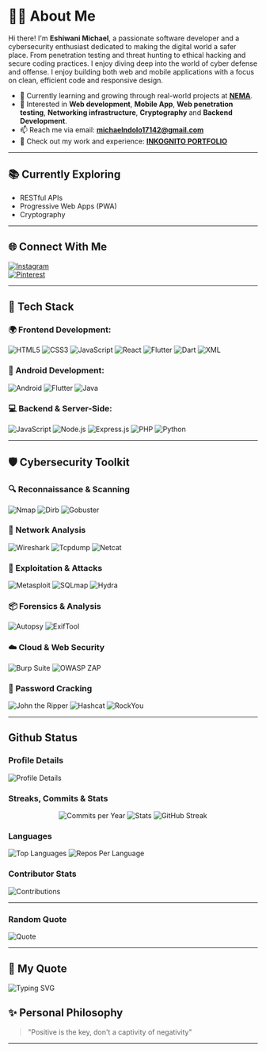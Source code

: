# 👨‍💻 About Me
Hi there! I'm **Eshiwani Michael**, a passionate software developer and a cybersecurity enthusiast dedicated to making the digital world a safer place.
From penetration testing and threat hunting to ethical hacking and secure coding practices.
I enjoy diving deep into the world of cyber defense and offense.
I enjoy building both web and mobile applications with a focus on clean, efficient code and responsive design.

- 🌱 Currently learning and growing through real-world projects at [**NEMA**](https://nema.go.ke/).
- 💼 Interested in **Web development**, **Mobile App**, **Web penetration testing**, **Networking infrastructure**, **Cryptography** and **Backend Development**.
- 📫 Reach me via email: **michaelndolo17142@gmail.com**
- 🧠 Check out my work and experience: [**INKOGNITO PORTFOLIO**](https://mike-portfolio-five.vercel.app/)

---

## 📚 Currently Exploring
- RESTful APIs
- Progressive Web Apps (PWA)
- Cryptography

---

## 🌐 Connect With Me
[![Instagram](https://img.shields.io/badge/Instagram-E4405F?style=for-the-badge&logo=instagram&logoColor=white)](https://www.instagram.com/el_n.dols)   
[![Pinterest](https://img.shields.io/badge/Pinterest-E60023?style=for-the-badge&logo=pinterest&logoColor=white)](https://www.pinterest.com/\\\mikeInko)

---

## 🚀 Tech Stack

### 🌍 Frontend Development:
![HTML5](https://img.shields.io/badge/HTML5-E34F26?style=for-the-badge&logo=html5&logoColor=white)
![CSS3](https://img.shields.io/badge/CSS3-1572B6?style=for-the-badge&logo=css3&logoColor=white)
![JavaScript](https://img.shields.io/badge/JavaScript-F7DF1E?style=for-the-badge&logo=javascript&logoColor=black)
![React](https://img.shields.io/badge/React-61DAFB?style=for-the-badge&logo=react&logoColor=black)
![Flutter](https://img.shields.io/badge/Flutter-02569B?style=for-the-badge&logo=flutter&logoColor=white)
![Dart](https://img.shields.io/badge/Dart-0175C2?style=for-the-badge&logo=dart&logoColor=white)
![XML](https://img.shields.io/badge/XML-FF6600?style=for-the-badge&logoColor=white)

### 📱 Android Development:
![Android](https://img.shields.io/badge/Android-3DDC84?style=for-the-badge&logo=android&logoColor=white)
![Flutter](https://img.shields.io/badge/Flutter-02569B?style=for-the-badge&logo=flutter&logoColor=white)
![Java](https://img.shields.io/badge/Java-007396?style=for-the-badge&logo=java&logoColor=white)

### 💻 Backend & Server-Side:
![JavaScript](https://img.shields.io/badge/JavaScript-F7DF1E?style=for-the-badge&logo=javascript&logoColor=black)
![Node.js](https://img.shields.io/badge/Node.js-339933?style=for-the-badge&logo=node.js&logoColor=white)
![Express.js](https://img.shields.io/badge/Express.js-000000?style=for-the-badge&logo=express&logoColor=white)
![PHP](https://img.shields.io/badge/PHP-777BB4?style=for-the-badge&logo=php&logoColor=white)
![Python](https://img.shields.io/badge/Python-3776AB?style=for-the-badge&logo=python&logoColor=white)

---

## 🛡️ Cybersecurity Toolkit

### 🔍 Reconnaissance & Scanning
![Nmap](https://img.shields.io/badge/Nmap-214478?style=for-the-badge&logo=linux&logoColor=white)
![Dirb](https://img.shields.io/badge/Dirb-000000?style=for-the-badge&logo=linux&logoColor=white)
![Gobuster](https://img.shields.io/badge/Gobuster-00ADD8?style=for-the-badge&logo=go&logoColor=white)

### 📡 Network Analysis
![Wireshark](https://img.shields.io/badge/Wireshark-1679A7?style=for-the-badge&logo=wireshark&logoColor=white)
![Tcpdump](https://img.shields.io/badge/Tcpdump-000000?style=for-the-badge&logo=linux&logoColor=white)
![Netcat](https://img.shields.io/badge/Netcat-444444?style=for-the-badge&logo=linux&logoColor=white)

### 🧠 Exploitation & Attacks
![Metasploit](https://img.shields.io/badge/Metasploit-1C3552?style=for-the-badge&logo=rubyonrails&logoColor=white)
![SQLmap](https://img.shields.io/badge/SQLmap-BD1E2E?style=for-the-badge&logo=mysql&logoColor=white)
![Hydra](https://img.shields.io/badge/Hydra-0A0A0A?style=for-the-badge&logo=python&logoColor=white)


### 📦 Forensics & Analysis
![Autopsy](https://img.shields.io/badge/Autopsy-6A0DAD?style=for-the-badge&logo=windows&logoColor=white)
![ExifTool](https://img.shields.io/badge/ExifTool-FF6347?style=for-the-badge&logo=linux&logoColor=white)

### ☁️ Cloud & Web Security
![Burp Suite](https://img.shields.io/badge/Burp%20Suite-FE7C3F?style=for-the-badge&logo=burpsuite&logoColor=white)
![OWASP ZAP](https://img.shields.io/badge/OWASP%20ZAP-0A0A0A?style=for-the-badge&logo=owasp&logoColor=white)

### 🔐 Password Cracking
![John the Ripper](https://img.shields.io/badge/John%20the%20Ripper-222222?style=for-the-badge&logo=linux&logoColor=white)
![Hashcat](https://img.shields.io/badge/Hashcat-7F7F7F?style=for-the-badge&logo=nvidia&logoColor=white)
![RockYou](https://img.shields.io/badge/RockYou.txt-B22222?style=for-the-badge&logo=txt&logoColor=white)


---
## Github Status
### Profile Details
![Profile Details](https://github-profile-summary-cards.vercel.app/api/cards/profile-details?username=Mikebabu254&theme=github_dark)

### Streaks, Commits & Stats
<div align="center">
  
  <img src="https://github-profile-summary-cards.vercel.app/api/cards/productive-time?username=Mikebabu254&theme=github_dark" alt="Commits per Year"/>
  <img src="https://github-readme-stats.vercel.app/api?username=Mikebabu254&count_private=true&show_icons=true&theme=github_dark&hide_border=true" alt="Stats"/>
  <img src="https://github-readme-streak-stats.herokuapp.com/?user=Mikebabu254&theme=github-dark&hide_border=true" alt="GitHub Streak"/>
  
</div>

### Languages
![Top Languages](https://github-readme-stats.vercel.app/api/top-langs/?username=Mikebabu254&layout=compact&theme=github_dark&hide_border=true)
![Repos Per Language](https://github-profile-summary-cards.vercel.app/api/cards/repos-per-language?username=Mikebabu254&theme=github_dark)


### Contributor Stats
![Contributions](https://github-contributor-stats.vercel.app/api?username=Mikebabu254&limit=5&theme=dark&combine_all_yearly_contributions=true)

---
### Random Quote
![Quote](https://quotes-github-readme.vercel.app/api?type=horizontal&theme=dark)

---
## 💬 My Quote

![Typing SVG](https://readme-typing-svg.demolab.com?font=Fira+Code&pause=1000&color=F75C7E&center=true&vCenter=true&width=1000&lines=Life+is+what+happen+to+us+while+we+are+making+other+plans)

## ✨ Personal Philosophy
> "Positive is the key, don't a captivity of negativity"

---

